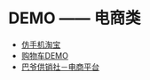 # DEMO —— 电商类

- [仿手机淘宝](https://github.com/ChangQing666/wechat-weapp-taobao)
- [购物车DEMO](https://github.com/SeptemberMaples/wechat-weapp-demo)
- [巴爷供销社－电商平台](https://github.com/bayetech/wechat_mall_applet)

